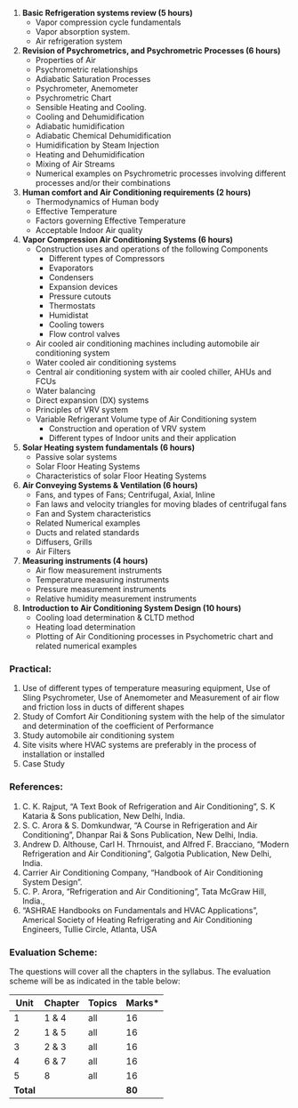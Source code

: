 1. **Basic Refrigeration systems review (5 hours)**
    * Vapor compression cycle fundamentals
    * Vapor absorption system.
    * Air refrigeration system
2. **Revision of Psychrometrics, and Psychrometric Processes (6 hours)**
    * Properties of Air
    * Psychrometric relationships
    * Adiabatic Saturation Processes
    * Psychrometer, Anemometer
    * Psychrometric Chart
    * Sensible Heating and Cooling.
    * Cooling and Dehumidification
    * Adiabatic humidification
    * Adiabatic Chemical Dehumidification
    * Humidification by Steam Injection
    * Heating and Dehumidification
    * Mixing of Air Streams
    * Numerical examples on Psychrometric processes involving different processes and/or their combinations
3. **Human comfort and Air Conditioning requirements (2 hours)**
    * Thermodynamics of Human body
    * Effective Temperature
    * Factors governing Effective Temperature
    * Acceptable Indoor Air quality
4. **Vapor Compression Air Conditioning Systems (6 hours)**
    * Construction uses and operations of the following Components
        * Different types of Compressors
        * Evaporators
        * Condensers
        * Expansion devices
        * Pressure cutouts
        * Thermostats
        * Humidistat
        * Cooling towers
        * Flow control valves
    * Air cooled air conditioning machines including automobile air conditioning system
    * Water cooled air conditioning systems
    * Central air conditioning system with air cooled chiller, AHUs and FCUs
    * Water balancing
    * Direct expansion (DX) systems
    * Principles of VRV system
    * Variable Refrigerant Volume type of Air Conditioning system
        * Construction and operation of VRV system
        * Different types of Indoor units and their application
5. **Solar Heating system fundamentals (6 hours)**
    * Passive solar systems
    * Solar Floor Heating Systems
    * Characteristics of solar Floor Heating Systems
6. **Air Conveying Systems & Ventilation (6 hours)**
    * Fans, and types of Fans; Centrifugal, Axial, Inline
    * Fan laws and velocity triangles for moving blades of centrifugal fans
    * Fan and System characteristics
    * Related Numerical examples
    * Ducts and related standards
    * Diffusers, Grills
    * Air Filters
7. **Measuring instruments (4 hours)**
    * Air flow measurement instruments
    * Temperature measuring instruments
    * Pressure measurement instruments
    * Relative humidity measurement instruments
8. **Introduction to Air Conditioning System Design (10 hours)**
    * Cooling load determination & CLTD method
    * Heating load determination
    * Plotting of Air Conditioning processes in Psychometric chart and related numerical examples

### Practical:

1. Use of different types of temperature measuring equipment, Use of Sling Psychrometer, Use of Anemometer and Measurement of air flow and friction loss in ducts of different shapes
2. Study of Comfort Air Conditioning system with the help of the simulator and determination of the coefficient of Performance
3. Study automobile air conditioning system
4. Site visits where HVAC systems are preferably in the process of installation or installed
5. Case Study

### References:

1. C. K. Rajput, “A Text Book of Refrigeration and Air Conditioning”, S. K Kataria & Sons publication, New Delhi, India.
2. S. C. Arora & S. Domkundwar, “A Course in Refrigeration and Air Conditioning”, Dhanpar Rai & Sons Publication, New Delhi, India.
3. Andrew D. Althouse, Carl H. Thrnouist, and Alfred F. Bracciano, “Modern Refrigeration and Air Conditioning”, Galgotia Publication, New Delhi, India.
4. Carrier Air Conditioning Company, “Handbook of Air Conditioning System Design”.
5. C. P. Arora, “Refrigeration and Air Conditioning”, Tata McGraw Hill, India.,
6. “ASHRAE Handbooks on Fundamentals and HVAC Applications”, Americal Society of Heating Refrigerating and Air Conditioning Engineers, Tullie Circle, Atlanta, USA

### Evaluation Scheme:

The questions will cover all the chapters in the syllabus. The evaluation scheme will be as indicated in the table below:

| Unit      | Chapter | Topics | Marks* |
| --------- | ------- | ------ | ------ |
| 1         | 1 & 4   | all    | 16     |
| 2         | 1 & 5   | all    | 16     |
| 3         | 2 & 3   | all    | 16     |
| 4         | 6 & 7   | all    | 16     |
| 5         | 8       | all    | 16     |
| **Total** |         |        | **80** |
